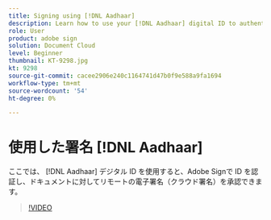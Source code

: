 ```yaml
---
title: Signing using [!DNL Aadhaar]
description: Learn how to use your [!DNL Aadhaar] digital ID to authenticate your identity and authorize a remote digital signature (cloud signature) on a document in Adobe Sign
role: User
product: adobe sign
solution: Document Cloud
level: Beginner
thumbnail: KT-9298.jpg
kt: 9298
source-git-commit: cacee2906e240c1164741d47b0f9e588a9fa1694
workflow-type: tm+mt
source-wordcount: '54'
ht-degree: 0%

---
```


# 使用した署名 [!DNL Aadhaar]

ここでは、 [!DNL Aadhaar] デジタル ID を使用すると、Adobe Signで ID を認証し、ドキュメントに対してリモートの電子署名（クラウド署名）を承認できます。

>[!VIDEO](https://video.tv.adobe.com/v/338362?hidetitle=true)
